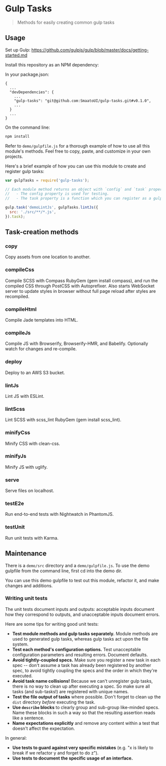 
# Gulp Tasks

> Methods for easily creating common gulp tasks

## Usage

Set up Gulp: https://github.com/gulpjs/gulp/blob/master/docs/getting-started.md

Install this repository as an NPM dependency:

In your package.json:
```
{
  ...
  "devDependencies": {
    ...
    "gulp-tasks": "git@github.com:SmaatoUI/gulp-tasks.git#v0.1.0",
    ...
  }
  ...
}
```

On the command line:
```bash
npm install
```

Refer to `demo/gulpfile.js` for a thorough example of how to use all this
module's methods. Feel free to copy, paste, and customize in your own projects.

Here's a brief example of how you can use this module to create and register
gulp tasks:

```javascript
var gulpTasks = require('gulp-tasks');

// Each module method returns an object with `config` and `task` properties.
//   - The config property is used for testing.
//   - The task property is a function which you can register as a gulp task.

gulp.task('demoLintJs', gulpTasks.lintJs({
  src: './src/**/*.js',
}).task);
```

## Task-creation methods

### copy

Copy assets from one location to another.

### compileCss

Compile SCSS with Compass RubyGem (gem install compass), and run the compiled
CSS through PostCSS with Autoprefixer. Also starts WebSocket server to update
styles in browser without full page reload after styles are recompiled.

### compileHtml

Compile Jade templates into HTML.

### compileJs

Compile JS with Browserify, Browserify-HMR, and Babelify. Optionally watch for
changes and re-compile.

### deploy

Deploy to an AWS S3 bucket.

### lintJs

Lint JS with ESLint.

### lintScss

Lint SCSS with scss_lint RubyGem (gem install scss_lint).

### minifyCss

Minify CSS with clean-css.

### minifyJs

Minify JS with uglify.

### serve

Serve files on localhost.

### testE2e

Run end-to-end tests with Nightwatch in PhantomJS.

### testUnit

Run unit tests with Karma.

## Maintenance

There is a `demo/src` directory and a `demo/gulpfile.js`. To use the demo
gulpfile from the command line, first cd into the demo dir.

You can use this demo gulpfile to test out this module, refactor it, and make
changes and additions.

### Writing unit tests

The unit tests document inputs and outputs: acceptable inputs document how they
correspond to outputs, and unacceptable inputs document errors.

Here are some tips for writing good unit tests:

* **Test module methods and gulp tasks separately.** Module methods are used to
generated gulp tasks, whereas gulp tasks act upon the file system.
* **Test each method's configuration options.** Test unacceptable configuration
parameters and resulting errors. Document defaults.
* **Avoid tightly-coupled specs.** Make sure you register a new task
in each spec -- don't assume a task has already been registered by another
spec, to avoid tightly coupling the specs and the order in which they're
executed.
* **Avoid task name collisions!** Because we can't unregister gulp tasks,
there is no way to clean up after executing a spec. So make sure all tasks
(and sub-tasks!) are registered with unique names.
* **Test the file output of tasks** where possible. Don't forget to clean up
the `dist` directory *before* executing the task.
* **Use `describe` blocks** to clearly group and sub-group like-minded specs. Name
these blocks in such a way so that the resulting assertion reads like a sentence.
* **Name expectations explicitly** and remove any content within a test that doesn't
affect the expectation.

In general:

* **Use tests to guard against very specific mistakes** (e.g. "x is likely
to break if we refactor y and forget to do z").
* **Use tests to document the specific usage of an interface.**
